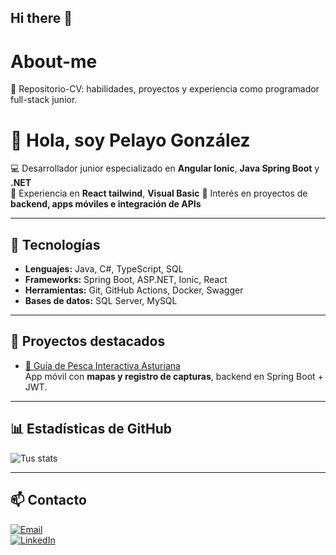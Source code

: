 ## Hi there 👋

# About-me
🚀 Repositorio-CV: habilidades, proyectos y experiencia como programador full-stack junior.

# 👋 Hola, soy Pelayo González
💻 Desarrollador junior especializado en **Angular Ionic**, **Java Spring Boot** y **.NET**  
📱 Experiencia en **React tailwind**, **Visual Basic** 
🎯 Interés en proyectos de **backend, apps móviles e integración de APIs**  

---

## 🚀 Tecnologías
- **Lenguajes:** Java, C#, TypeScript, SQL  
- **Frameworks:** Spring Boot, ASP.NET, Ionic, React  
- **Herramientas:** Git, GitHub Actions, Docker, Swagger  
- **Bases de datos:** SQL Server, MySQL  

---

## 📌 Proyectos destacados
- [📍 Guía de Pesca Interactiva Asturiana](https://github.com/tuUsuario/guia-pesca)  
  App móvil con **mapas y registro de capturas**, backend en Spring Boot + JWT.  

---

## 📊 Estadísticas de GitHub
![Tus stats](https://github-readme-stats.vercel.app/api?username=tuUsuario&show_icons=true&theme=tokyonight)

---

## 📫 Contacto
[![Email](https://img.shields.io/badge/Email-pelayogonzalez.r%40gmail.com-red?style=flat-square&logo=gmail)](mailto:pelayogonzalez.r@gmail.com)  
[![LinkedIn](https://img.shields.io/badge/LinkedIn-Pelayo%20González-blue?style=flat-square&logo=linkedin)](https://www.linkedin.com/in/pelayoglezrodr/)

